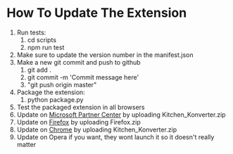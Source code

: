 # How To Update The Extension
1. Run tests:
    1. cd scripts
    2. npm run test
2. Make sure to update the version number in the manifest.json
3. Make a new git commit and push to github
    1. git add . 
    2. git commit -m 'Commit message here'
    3. "git push origin master"
4. Package the extension:
    1. python package.py
5. Test the packaged extension in all browsers
6. Update on [Microsoft Partner Center](https://partner.microsoft.com/en-us/dashboard/microsoftedge/overview) by uploading Kitchen_Konverter.zip
7. Update on [Firefox](https://addons.mozilla.org/en-US/developers/addon/kitchenkonverter/versions/submit/) by uploading Firefox.zip
8. Update on [Chrome](https://chrome.google.com/webstore/devconsole/) by uploading Kitchen_Konverter.zip
9. Update on Opera if you want, they wont launch it so it doesn't really matter
